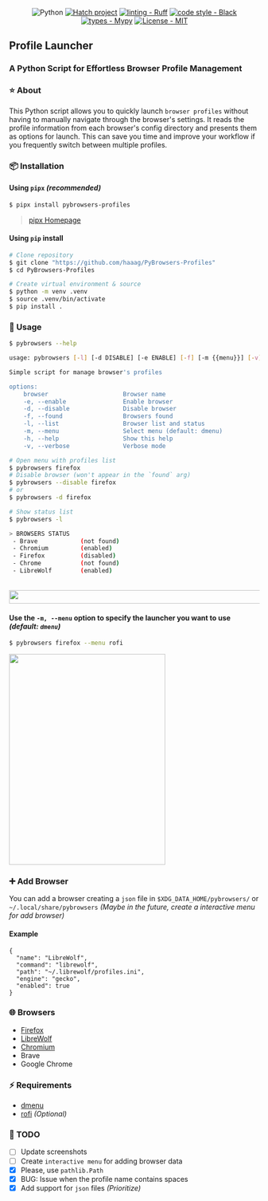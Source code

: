 <div align="center">

![Python](https://img.shields.io/badge/python-3670A0?style=Flat&logo=python&logoColor=ffdd54)
[![Hatch project](https://img.shields.io/badge/%F0%9F%A5%9A-Hatch-4051b5.svg)](https://github.com/pypa/hatch)
[![linting - Ruff](https://img.shields.io/endpoint?url=https://raw.githubusercontent.com/charliermarsh/ruff/main/assets/badge/v0.json)](https://github.com/charliermarsh/ruff)
[![code style - Black](https://img.shields.io/badge/code%20style-black-000000.svg)](https://github.com/psf/black)
[![types - Mypy](https://img.shields.io/badge/types-Mypy-blue.svg)](https://github.com/python/mypy)
[![License - MIT](https://img.shields.io/badge/license-MIT-9400d3.svg)](https://spdx.org/licenses/)

</div>

## Profile Launcher

### A Python Script for Effortless Browser Profile Management

### ⭐ About

This Python script allows you to quickly launch `browser profiles` without having to manually navigate through the browser's settings.
It reads the profile information from each browser's config directory and presents them as options for launch.
This can save you time and improve your workflow if you frequently switch between multiple profiles.

### 📦 Installation

#### Using `pipx` _(recommended)_

```bash
$ pipx install pybrowsers-profiles
```

> [pipx Homepage](https://github.com/pypa/pipx)

#### Using `pip` install

```bash
# Clone repository
$ git clone "https://github.com/haaag/PyBrowsers-Profiles"
$ cd PyBrowsers-Profiles

# Create virtual environment & source
$ python -m venv .venv
$ source .venv/bin/activate
$ pip install .
```

### 🚀 Usage

```bash
$ pybrowsers --help

usage: pybrowsers [-l] [-d DISABLE] [-e ENABLE] [-f] [-m {{menu}}] [-v] [browser]

Simple script for manage browser's profiles

options:
    browser                     Browser name
    -e, --enable                Enable browser
    -d, --disable               Disable browser
    -f, --found                 Browsers found
    -l, --list                  Browser list and status
    -m, --menu                  Select menu (default: dmenu)
    -h, --help                  Show this help
    -v, --verbose               Verbose mode
```

```bash
# Open menu with profiles list
$ pybrowsers firefox
# Disable browser (won't appear in the `found` arg)
$ pybrowsers --disable firefox
# or
$ pybrowsers -d firefox
```

```bash
# Show status list
$ pybrowsers -l

> BROWSERS STATUS
 - Brave            (not found)
 - Chromium         (enabled)
 - Firefox          (disabled)
 - Chrome           (not found)
 - LibreWolf        (enabled)
```

<br>
<img align="center" width="684" height="27" src="https://github.com/haaag/profiles-browser-python/blob/main/.img/firefox-dmenu.png?raw=true">
<br>

#### Use the `-m, --menu` option to specify the launcher you want to use _(default: `dmenu`)_

```bash
$ pybrowsers firefox --menu rofi
```

<img align="center" width="314" height="423" src="https://github.com/haaag/profiles-browser-python/blob/main/.img/firefox-rofi.png?raw=true">
<br>

### ➕ Add Browser

You can add a browser creating a `json` file in `$XDG_DATA_HOME/pybrowsers/` or
`~/.local/share/pybrowsers` _(Maybe in the future, create a interactive menu for add browser)_

#### Example

```{json}
{
  "name": "LibreWolf",
  "command": "librewolf",
  "path": "~/.librewolf/profiles.ini",
  "engine": "gecko",
  "enabled": true
}
```

### 🌐 Browsers

- [Firefox](https://www.mozilla.org/firefox/download/thanks/)
- [LibreWolf](https://librewolf.net/)
- [Chromium](https://www.chromium.org/getting-involved/download-chromium/)
- Brave
- Google Chrome

### ⚡️ Requirements

- [dmenu](https://tools.suckless.org/dmenu/)
- [rofi](https://github.com/davatorium/rofi) _(Optional)_

### 🧰 TODO

- [ ] Update screenshots
- [ ] Create `interactive menu` for adding browser data
- [x] Please, use `pathlib.Path`
- [x] BUG: Issue when the profile name contains spaces
- [x] Add support for `json` files _(Prioritize)_
